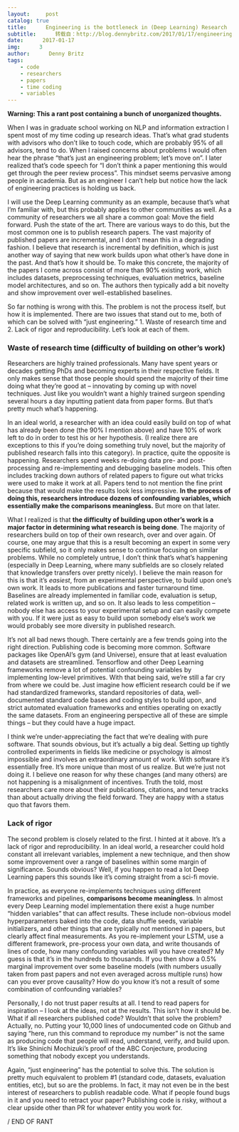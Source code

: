 ```yaml
---
layout:     post
catalog: true
title:      Engineering is the bottleneck in (Deep Learning) Research
subtitle:      转载自：http://blog.dennybritz.com/2017/01/17/engineering-is-the-bottleneck-in-deep-learning-research/
date:      2017-01-17
img:      3
author:      Denny Britz
tags:
    - code
    - researchers
    - papers
    - time coding
    - variables
---
```


**Warning: This a rant post containing a bunch of unorganized thoughts.**

When I was in graduate school working on NLP and information extraction I spent most of my time coding up research ideas. That’s what grad students with advisors who don’t like to touch code, which are probably 95% of all advisors, tend to do. When I raised concerns about problems I would often hear the phrase “that’s just an engineering problem; let’s move on”. I later realized that’s code speech for “I don’t think a paper mentioning this would get through the peer review process”. This mindset seems pervasive among people in academia. But as an engineer I can’t help but notice how the lack of engineering practices is holding us back.

I will use the Deep Learning community as an example, because that’s what I’m familiar with, but this probably applies to other communities as well. As a community of researchers we all share a common goal: Move the field forward. Push the state of the art. There are various ways to do this, but the most common one is to publish research papers. The vast majority of published papers are incremental, and I don’t mean this in a degrading fashion. I believe that research is incremental by definition, which is just another way of saying that new work builds upon what other’s have done in the past. And that’s how it should be. To make this concrete, the majority of the papers I come across consist of more than 90% existing work, which includes datasets, preprocessing techniques, evaluation metrics, baseline model architectures, and so on. The authors then typically add a bit novelty and show improvement over well-established baselines.

So far nothing is wrong with this. The problem is not the process itself, but how it is implemented. There are two issues that stand out to me, both of which can be solved with “just engineering.” 1. Waste of research time and 2. Lack of rigor and reproducibility. Let’s look at each of them.

### Waste of research time (difficulty of building on other’s work)

Researchers are highly trained professionals. Many have spent years or decades getting PhDs and becoming experts in their respective fields. It only makes sense that those people should spend the majority of their time doing what they’re good at – innovating by coming up with novel techniques. Just like you wouldn’t want a highly trained surgeon spending several hours a day inputting patient data from paper forms. But that’s pretty much what’s happening.

In an ideal world, a researcher with an idea could easily build on top of what has already been done (the 90% I mention above) and have 10% of work left to do in order to test his or her hypothesis. (I realize there are exceptions to this if you’re doing something truly novel, but the majority of published research falls into this category). In practice, quite the opposite is happening. Researchers spend weeks re-doing data pre- and post-processing and re-implementing and debugging baseline models. This often includes tracking down authors of related papers to figure out what tricks were used to make it work at all. Papers tend to not mention the fine print because that would make the results look less impressive. **In the process of doing this, researchers introduce dozens of confounding variables, which essentially make the comparisons meaningless.** But more on that later.

What I realized is that **the difficulty of building upon other’s work is a major factor in determining what research is being done**. The majority of researchers build on top of their own research, over and over again. Of course, one may argue that this is a result becoming an expert in some very specific subfield, so it only makes sense to continue focusing on similar problems. While no completely untrue, I don’t think that’s what’s happening (especially in Deep Learning, where many subfields are so closely related that knowledge transfers over pretty nicely). I believe the main reason for this is that it’s *easiest*, from an experimental perspective, to build upon one’s own work. It leads to more publications and faster turnaround time. Baselines are already implemented in familiar code, evaluation is setup, related work is written up, and so on. It also leads to less competition – nobody else has access to your experimental setup and can easily compete with you. If it were just as easy to build upon somebody else’s work we would probably see more diversity in published research.

It’s not all bad news though. There certainly are a few trends going into the right direction. Publishing code is becoming more common. Software packages like OpenAI’s gym (and Universe), ensure that at least evaluation and datasets are streamlined. Tensorflow and other Deep Learning frameworks remove a lot of potential confounding variables by implementing low-level primitives. With that being said, we’re still a far cry from where we could be. Just imagine how efficient research could be if we had standardized frameworks, standard repositories of data, well-documented standard code bases and coding styles to build upon, and strict automated evaluation frameworks and entities operating on exactly the same datasets. From an engineering perspective all of these are simple things – but they could have a huge impact.

I think we’re under-appreciating the fact that we’re dealing with pure software. That sounds obvious, but it’s actually a big deal. Setting up tightly controlled experiments in fields like medicine or psychology is almost impossible and involves an extraordinary amount of work. With software it’s essentially free. It’s more unique than most of us realize. But we’re just not doing it. I believe one reason for why these changes (and many others) are not happening is a misalignment of incentives. Truth the told, most researchers care more about their publications, citations, and tenure tracks than about actually driving the field forward. They are happy with a status quo that favors them.

### Lack of rigor

The second problem is closely related to the first. I hinted at it above. It’s a lack of rigor and reproducibility. In an ideal world, a researcher could hold constant all irrelevant variables, implement a new technique, and then show some improvement over a range of baselines within some margin of significance. Sounds obvious? Well, if you happen to read a lot Deep Learning papers this sounds like it’s coming straight from a sci-fi movie.

In practice, as everyone re-implements techniques using different frameworks and pipelines, **comparisons become meaningless**. In almost every Deep Learning model implementation there exist a huge number “hidden variables” that can affect results. These include non-obvious model hyperparameters baked into the code, data shuffle seeds, variable initializers, and other things that are typically not mentioned in papers, but clearly affect final measurements. As you re-implement your LSTM, use a different framework, pre-process your own data, and write thousands of lines of code, how many confounding variables will you have created? My guess is that it’s in the hundreds to thousands. If you then show a 0.5% marginal improvement over some baseline models (with numbers usually taken from past papers and not even averaged across multiple runs) how can you ever prove causality? How do you know it’s not a result of some combination of confounding variables?

Personally, I do not trust paper results at all. I tend to read papers for inspiration – I look at the ideas, not at the results. This isn’t how it should be. What if all researchers published code? Wouldn’t that solve the problem? Actually, no. Putting your 10,000 lines of undocumented code on Github and saying “here, run this command to reproduce my number” is not the same as producing code that people will read, understand, verify, and build upon. It’s like Shinichi Mochizuki’s proof of the ABC Conjecture, producing something that nobody except you understands.

Again, “just engineering” has the potential to solve this. The solution is pretty much equivalent to problem #1 (standard code, datasets, evaluation entities, etc), but so are the problems. In fact, it may not even be in the best interest of researchers to publish readable code. What if people found bugs in it and you need to retract your paper? Publishing code is risky, without a clear upside other than PR for whatever entity you work for.

/ END OF RANT
